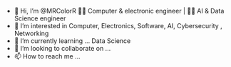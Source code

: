 - 👋 Hi, I’m @MRColorR :man_student: Computer & electronic engineer | :man_student: AI & Data Science engineer
- 👀 I’m interested in Computer, Electronics, Software, AI, Cybersecurity , Networking
- 🌱 I’m currently learning ...  Data Science
- 💞️ I’m looking to collaborate on ...
- 📫 How to reach me ... 

<!---
MRColorR/MRColorR is a ✨ special ✨ repository because its `README.md` (this file) appears on your GitHub profile.
You can click the Preview link to take a look at your changes.
--->
